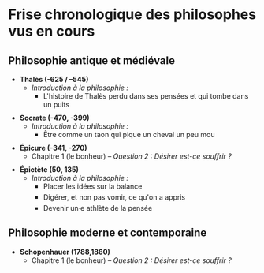 # Frise chronologique des philosophes vus en cours

## Philosophie antique et médiévale

- Thalès (-625 / –545)
	- _Introduction à la philosophie :_
		- L'histoire de Thalès perdu dans ses pensées et qui tombe dans un puits
- Socrate (-470, -399)
	- _Introduction à la philosophie :_
		- Être comme un taon qui pique un cheval un peu mou
- Épicure (-341, -270)
	- Chapitre 1 (le bonheur) – _Question 2 : Désirer est-ce souffrir ?_
- Épictète (50, 135)
	- _Introduction à la philosophie :_
		- Placer les idées sur la balance
		- Digérer, et non pas vomir, ce qu'on a appris
		- Devenir un·e athlète de la pensée 

## Philosophie moderne et contemporaine

- Schopenhauer (1788,1860)
	- Chapitre 1 (le bonheur) – _Question 2 : Désirer est-ce souffrir ?_

<style>
ul li {font-weight:bold; margin-bottom:10px;}
ul li ul li {font-weight:normal}
ul li ul li {margin-bottom:5px;}
</style>